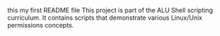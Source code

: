 this my first README file
This project is part of the ALU Shell scripting curriculum. It contains scripts that demonstrate various Linux/Unix permissions concepts.
